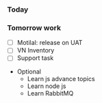 ### Today


### Tomorrow work
- [ ] Motilal: release on UAT
- [ ] VN Inventory
- [ ] Support task
- Optional
    - Learn js advance topics
    - Learn node js
    - Learn RabbitMQ